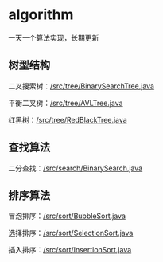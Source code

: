 # algorithm
一天一个算法实现，长期更新
## 树型结构

二叉搜索树：[/src/tree/BinarySearchTree.java](./src/tree/BinarySearchTree.java)

平衡二叉树：[/src/tree/AVLTree.java](./src/tree/AVLTree.java)

红黑树：[/src/tree/RedBlackTree.java](./src/tree/RedBlackTree.java)


## 查找算法

二分查找：[/src/search/BinarySearch.java](./src/search/BinarySearch.java)

## 排序算法

冒泡排序：[/src/sort/BubbleSort.java](./src/sort/BubbleSort.java)

选择排序：[/src/sort/SelectionSort.java](./src/sort/SelectionSort.java)

插入排序：[/src/sort/InsertionSort.java](./src/sort/InsertionSort.java)
